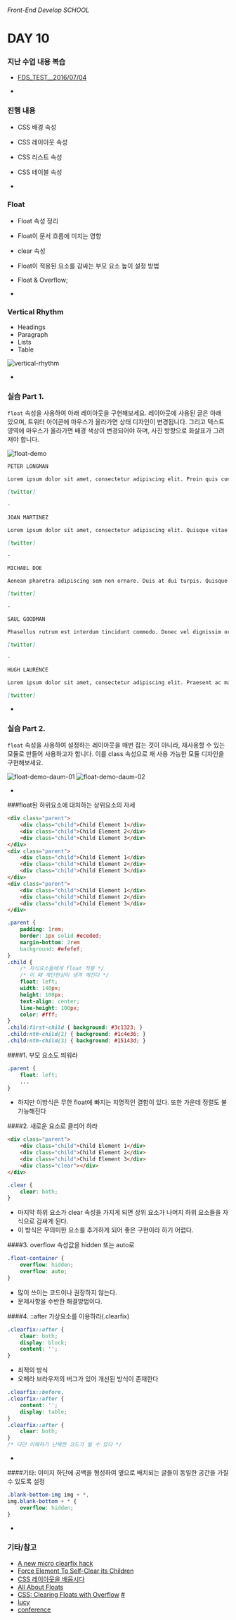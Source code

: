 ###### Front-End Develop SCHOOL

# DAY 10

### 지난 수업 내용 복습

- [FDS_TEST__2016/07/04](http://goo.gl/forms/I01sMbeZo4Hy4J903)

-

### 진행 내용

- CSS 배경 속성
- CSS 레이아웃 속성
- CSS 리스트 속성
- CSS 테이블 속성

-

### Float

- Float 속성 정리
- Float이 문서 흐름에 미치는 영향
- clear 속성
- Float이 적용된 요소를 감싸는 부모 요소 높이 설정 방법
- Float & Overflow;

-

### Vertical Rhythm

- Headings
- Paragraph
- Lists
- Table

![vertical-rhythm](../Assets/vertical-rhythm.jpg)

-

### 실습 Part 1.

`float` 속성을 사용하여 아래 레이아웃을 구현해보세요. 레이아웃에 사용된 글은 아래 있으며, 트위터 아이콘에 마우스가 올라가면 상태 디자인이 변경됩니다. 그리고 텍스트 영역에 마우스가 올라가면 배경 색상이 변경되어야 하며, 사진 방향으로 화살표가 그려져야 합니다.

![float-demo](../Assets/float-demo.png)

```md
PETER LONGMAN

Lorem ipsum dolor sit amet, consectetur adipiscing elit. Proin quis consectetur nisi, ac placerat odio. Maecenas porta orci a lorem fermentum.

[twitter]

-

JOAN MARTINEZ

Lorem ipsum dolor sit amet, consectetur adipiscing elit. Quisque vitae metus ligula.

[twitter]

-

MICHAEL DOE

Aenean pharetra adipiscing sem non ornare. Duis at dui turpis. Quisque in accumsan.

[twitter]

-

SAUL GOODMAN

Phasellus rutrum est interdum tincidunt commodo. Donec vel dignissim orci.

[twitter]

-

HUGH LAURENCE

Lorem ipsum dolor sit amet, consectetur adipiscing elit. Praesent ac magna mauris.

[twitter]

```

-

### 실습 Part 2.

`float` 속성을 사용하여 설정하는 레이아웃을 매번 잡는 것이 아니라, 재사용할 수 있는 모듈로 만들어 사용하고자 합니다. 이를 class 속성으로 재 사용 가능한 모듈 디자인을 구현해보세요.

![float-demo-daum-01](../Assets/float-demo-daum-01.jpg)
![float-demo-daum-02](../Assets/float-demo-daum-02.jpg)

-

###float된 하위요소에 대처하는 상위요소의 자세

```html
<div class="parent">
	<div class="child">Child Element 1</div>
	<div class="child">Child Element 2</div>
	<div class="child">Child Element 3</div>
</div>
<div class="parent">
	<div class="child">Child Element 1</div>
	<div class="child">Child Element 2</div>
	<div class="child">Child Element 3</div>
</div>
<div class="parent">
	<div class="child">Child Element 1</div>
	<div class="child">Child Element 2</div>
	<div class="child">Child Element 3</div>
</div>
```
```css
.parent {
	padding: 1rem;
	border: 1px solid #eceded;
	margin-bottom: 2rem
	background: #efefef;
}
.child {
	/* 자식요소들에게 float 적용 */
	/* 이 때 계단현상이 생겨 깨진다 */
	float: left;
	width: 140px;
	height: 100px;
	text-align: center;
	line-height: 100px;
	color: #fff;
}
.child:first-child { background: #3c1323; }
.child:nth-child(2) { background: #1c4e36; }
.child:nth-child(3) { background: #15143d; }
```

####1. 부모 요소도 띄워라
```css
.parent {
	float: left;
	...
}
```

 - 하지만 이방식은 무한 float에 빠지는 치명적인 결함이 있다. 또한 가운데 정렬도 불가능해진다

####2. 새로운 요소로 클리어 하라

```html
<div class="parent">
	<div class="child">Child Element 1</div>
	<div class="child">Child Element 2</div>
	<div class="child">Child Element 3</div>
	<div class="clear"></div>
</div>
```
```css
.clear {
	clear: both;
}
```

 - 마지막 하위 요소가 clear 속성을 가지게 되면 상위 요소가 나머지 하위 요소들을 자식으로 감싸게 된다.
 - 이 방식은 무의미한 요소를 추가하게 되어 좋은 구현이라 하기 어렵다.

####3. overflow 속성값을 hidden 또는 auto로

```css
.float-container {
	overflow: hidden;
	overflow: auto;
}
```

 - 많이 쓰이는 코드이나 권장하지 않는다.
 - 문제사항을 수반한 해결방법이다.

####4. ::after 가상요소를 이용하라(.clearfix)

```css
.clearfix::after {
	clear: both;
	display: block;
	content: '';
}
```

 - 최적의 방식
 - 오페라 브라우저의 버그가 있어 개선된 방식이 존재한다

```css
.clearfix::before,
.clearfix::after {
	content: '';
	display: table;
}
.clearfix::after {
	clear: both;
}
/* 다만 이해하기 난해한 코드가 될 수 있다 */
```

-

####기타: 이미지 하단에 공백을 형성하여 옆으로 배치되는 글들이 동일한 공간을 가질 수 있도록 설정
```css
.blank-bottom-img img + *,
img.blank-bottom + * {
	overflow: hidden;
}
```

-

### 기타/참고

- [A new micro clearfix hack](http://nicolasgallagher.com/micro-clearfix-hack/)
- [Force Element To Self-Clear its Children](https://css-tricks.com/snippets/css/clear-fix/)
- [CSS 레이아웃을 배웁시다](http://ko.learnlayout.com/toc.html)
- [All About Floats](https://css-tricks.com/all-about-floats/)
- [CSS: Clearing Floats with Overflow](http://webdesignerwall.com/tutorials/css-clearing-floats-with-overflow) [#](http://firejune.com/1653/Float+%EC%86%8D%EC%84%B1%EC%9D%98+%EB%86%92%EC%9D%B4+%EB%AC%B8%EC%A0%9C%EB%A5%BC+Overflow%EB%A1%9C+%ED%95%B4%EA%B2%B0%ED%95%98%EB%8A%94+%EB%B0%A9%EB%B2%95)
- [lucy](http://lucy.29cm.co.kr/hello)
- [conference](http://themes-pixeden.com/landing/conference/home3.html#home)




































<!-- https://docs.google.com/forms/d/1pYH0IM_1QN1pEXp4_mrk-F1gOCwjE4RgHFLSYCuC79c/viewform?entry.1667344800=%EB%8B%B5%EC%95%88%EC%A7%80&entry.1954690747=vertical-align:+bottom;&entry.1877237233=small-caps&entry.764623325=%ED%85%8D%EC%8A%A4%ED%8A%B8+%EB%8C%80%EC%8B%A0+%EB%B0%B0%EA%B2%BD+%EC%9D%B4%EB%AF%B8%EC%A7%80%EB%A5%BC+%EC%82%AC%EC%9A%A9%ED%95%98%EC%97%AC+%EC%9D%B4%EB%AF%B8%EC%A7%80%EB%A1%9C+%EB%8C%80%EC%B2%B4%ED%95%98%EB%8A%94+%EB%B0%A9%EB%B2%95%EC%9C%BC%EB%A1%9C+%EC%84%B1%EB%8A%A5+%ED%96%A5%EC%83%81%EC%9D%84+%EB%AA%A9%EC%A0%81%EC%9C%BC%EB%A1%9C+%ED%95%98%EB%8A%94+%EC%8A%A4%ED%94%84%EB%9D%BC%EC%9D%B4%ED%8A%B8+%EA%B8%B0%EB%B2%95%EC%9D%84+%EC%82%AC%EC%9A%A9%ED%95%A0+%EB%95%8C+%EB%B9%88%EB%B2%88%ED%95%98%EA%B2%8C+%EC%82%AC%EC%9A%A9%EB%90%A9%EB%8B%88%EB%8B%A4.&entry.1992794266=font:+bold+22px;&entry.1492371134=%EB%8B%B5%EC%9D%B4+%EC%97%86%EB%8B%A4.&entry.452809078=%ED%99%94%EB%A9%B4%EC%97%90%EC%84%9C+%EC%95%88%EB%B3%B4%EC%9D%BC+%EB%BF%90+%EC%95%84%EB%8B%88%EB%9D%BC+%EA%B3%B5%EA%B0%84%EC%A1%B0%EC%B0%A8+%EC%82%AC%EB%9D%BC%EC%A7%90++++VS+++%ED%99%94%EB%A9%B4%EC%97%90%EC%84%9C+%EC%95%88+%EB%B3%B4%EC%9D%B4%EC%A7%80%EB%A7%8C+%EA%B3%B5%EA%B0%84%EC%9D%80+%EB%82%A8%EC%95%84%EC%9E%88%EC%9D%8C&entry.1797276971=none&entry.1838079932=@media+only+screen+and+(max-width:+600px)+%7B+.target+%7B+float:+none;+%7D+%7D&entry.1182003709=.parent+%7B+overflow:+auto;+%7D+%EB%98%90%EB%8A%94+overflow:+auto;&entry.212329359=%EC%9D%B4%EB%AF%B8%EC%A7%80+%EC%9E%90%EC%8B%A0%EC%9D%84+%ED%8F%AC%ED%95%A8%ED%95%98%EB%8A%94+%EB%B6%80%EB%AA%A8+%EC%9A%94%EC%86%8C%EC%9D%98+%EC%98%A4%EB%A5%B8%EC%AA%BD+%EC%B8%A1%EB%A9%B4%EC%97%90+%EB%B6%80%EC%9C%A0%ED%95%98%EC%97%AC+%EC%9D%B4%EB%8F%99%EB%90%A9%EB%8B%88%EB%8B%A4.+%EB%A7%8C%EC%95%BD,+%EB%A8%BC%EC%A0%80+%EC%98%A4%EB%A5%B8%EC%AA%BD+%EB%B0%A9%ED%96%A5%EC%9C%BC%EB%A1%9C+%EB%B6%80%EC%9C%A0%EB%90%9C+%EC%9A%94%EC%86%8C%EA%B0%80+%EC%9E%88%EB%8B%A4%EB%A9%B4+%ED%95%B4%EB%8B%B9+%EC%9A%94%EC%86%8C%EC%9D%98+%EB%92%A4(%ED%99%94%EB%A9%B4+%EB%B0%A9%ED%96%A5%EC%9D%80+%EC%98%A4%EB%A5%B8%EC%AA%BD)%EC%97%90+%EB%82%98%EB%9E%80%ED%9E%88+%EB%B6%99%EA%B2%8C+%EB%90%A9%EB%8B%88%EB%8B%A4. -->